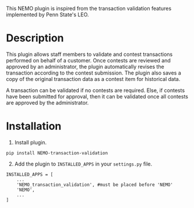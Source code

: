 This NEMO plugin is inspired from the transaction validation features implemented by Penn State's LEO.

# Description
This plugin allows staff members to validate and contest transactions performed on behalf of a customer. Once contests are reviewed and approved by an administrator, the plugin automatically revises the transaction according to the contest submission. The plugin also saves a copy of the original transaction data as a contest item for historical data.

A transaction can be validated if no contests are required. Else, if contests have been submitted for approval, then it can be validated once all contests are approved by the administrator.

# Installation
1. Install plugin.
```
pip install NEMO-transaction-validation
```

2. Add the plugin to `INSTALLED_APPS` in your `settings.py` file.
```
INSTALLED_APPS = [
    ...
    'NEMO_transaction_validation', #must be placed before 'NEMO'
    'NEMO',
    ...
]
```